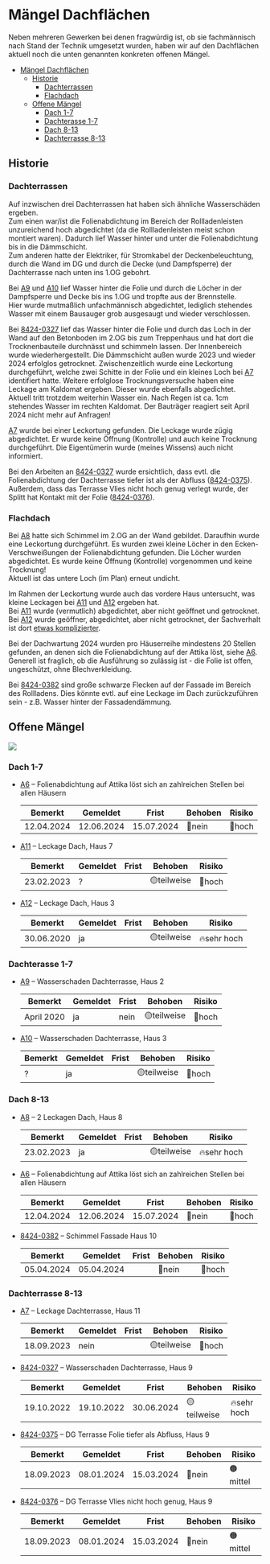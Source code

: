 # Mängel Dachflächen

Neben mehreren Gewerken bei denen fragwürdig ist, ob sie fachmännisch
nach Stand der Technik umgesetzt wurden, haben wir auf den Dachflächen aktuell noch die unten genannten konkreten offenen Mängel.

- [Mängel Dachflächen](#mängel-dachflächen)
  - [Historie](#historie)
    - [Dachterrassen](#dachterrassen)
    - [Flachdach](#flachdach)
  - [Offene Mängel](#offene-mängel)
    - [Dach 1-7](#dach-1-7)
    - [Dachterasse 1-7](#dachterasse-1-7)
    - [Dach 8-13](#dach-8-13)
    - [Dachterrasse 8-13](#dachterrasse-8-13)

## Historie

### Dachterrassen

Auf inzwischen drei Dachterrassen hat haben sich ähnliche Wasserschäden ergeben.\
Zum einen war/ist die Folienabdichtung im Bereich der Rollladenleisten unzureichend hoch abgedichtet (da die Rollladenleisten meist schon montiert waren). Dadurch lief Wasser hinter und unter die Folienabdichtung bis in die Dämmschicht.\
Zum anderen hatte der Elektriker, für Stromkabel der Deckenbeleuchtung, durch die Wand im DG und durch die Decke (und Dampfsperre) der Dachterrasse nach unten ins 1.OG gebohrt.

Bei [A9] und [A10] lief Wasser hinter die Folie und durch die Löcher in der Dampfsperre und Decke bis ins 1.OG und tropfte aus der Brennstelle.\
Hier wurde mutmaßlich unfachmännisch abgedichtet, lediglich stehendes Wasser mit einem Bausauger grob ausgesaugt und wieder verschlossen.

Bei [8424-0327] lief das Wasser hinter die Folie und durch das Loch in der Wand auf den Betonboden im 2.OG bis zum Treppenhaus und hat dort die Trocknenbauteile durchnässt und schimmeln lassen.
Der Innenbereich wurde wiederhergestellt. Die Dämmschicht außen wurde 2023 und wieder 2024 erfolglos getrocknet. Zwischenzeitlich wurde eine Leckortung durchgeführt, welche zwei Schitte in der Folie und ein kleines Loch bei [A7] identifiert hatte. Weitere erfolglose Trocknungsversuche haben eine Leckage am Kaldomat ergeben. Dieser wurde ebenfalls abgedichtet.\
Aktuell tritt trotzdem weiterhin Wasser ein. Nach Regen ist ca. 1cm stehendes Wasser im rechten Kaldomat. Der Bauträger reagiert seit April 2024 nicht mehr auf Anfragen!

[A7] wurde bei einer Leckortung gefunden. Die Leckage wurde zügig abgedichtet. Er wurde keine Öffnung (Kontrolle) und auch keine Trocknung durchgeführt. Die Eigentümerin wurde (meines Wissens) auch nicht informiert.

Bei den Arbeiten an [8424-0327] wurde ersichtlich, dass evtl. die Folienabdichtung der Dachterrasse tiefer ist als der Abfluss ([8424-0375]).
Außerdem, dass das Terrasse Vlies nicht hoch genug verlegt wurde, der Splitt hat Kontakt mit der Folie ([8424-0376]).

### Flachdach

Bei [A8] hatte sich Schimmel im 2.OG an der Wand gebildet. Daraufhin wurde eine Leckortung durchgeführt. Es wurden zwei kleine Löcher in den Ecken-Verschweißungen der Folienabdichtung gefunden. Die Löcher wurden abgedichtet. Es wurde keine Öffnung (Kontrolle) vorgenommen und keine Trocknung!\
Aktuell ist das untere Loch (im Plan) erneut undicht.

Im Rahmen der Leckortung wurde auch das vordere Haus untersucht, was kleine Leckagen bei [A11] und [A12] ergeben hat.\
Bei [A11] wurde (vermutlich) abgedichtet, aber nicht geöffnet und getrocknet.\
Bei [A12] wurde geöffner, abgedichtet, aber nicht getrocknet, der Sachverhalt ist dort [etwas komplizierter][A12].

Bei der Dachwartung 2024 wurden pro Häuserreihe mindestens 20 Stellen gefunden, an denen sich die Folienabdichtung auf der Attika löst, siehe [A6]. Generell ist fraglich, ob die Ausführung so zulässig ist - die Folie ist offen, ungeschützt, ohne Blechverkleidung.

Bei [8424-0382] sind große schwarze Flecken auf der Fassade im Bereich des Rollladens. Dies könnte evtl. auf eine Leckage im Dach zurückzuführen sein - z.B. Wasser hinter der Fassadendämmung.

## Offene Mängel

![](Plan_Mängel_WEG_small.jpg)

### Dach 1-7

- [A6] &ndash; Folienabdichtung auf Attika löst sich an zahlreichen Stellen bei allen Häusern

  |Bemerkt|Gemeldet|Frist|Behoben|Risiko|
  |---|---|---|---|---|
  |12.04.2024|12.06.2024|15.07.2024|🔴nein|🔴hoch|

- [A11] &ndash; Leckage Dach, Haus 7

  |Bemerkt|Gemeldet|Frist|Behoben|Risiko|
  |---|---|---|---|---|
  |23.02.2023|?| |🟡teilweise|🔴hoch|

- [A12] &ndash; Leckage Dach, Haus 3

  |Bemerkt|Gemeldet|Frist|Behoben|Risiko|
  |---|---|---|---|---|
  |30.06.2020|ja||🟡teilweise|🔥sehr hoch|

### Dachterasse 1-7

- [A9] &ndash; Wasserschaden Dachterrasse, Haus 2

  |Bemerkt|Gemeldet|Frist|Behoben|Risiko|
  |---|---|---|---|---|
  |April 2020|ja|nein|🟡teilweise|🔴hoch|

- [A10] &ndash; Wasserschaden Dachterrasse, Haus 3

  |Bemerkt|Gemeldet|Frist|Behoben|Risiko|
  |---|---|---|---|---|
  |?|ja||🟡teilweise|🔴hoch|

### Dach 8-13

- [A8] &ndash; 2 Leckagen Dach, Haus 8

  |Bemerkt|Gemeldet|Frist|Behoben|Risiko|
  |---|---|---|---|---|
  |23.02.2023|ja||🟡teilweise|🔥sehr hoch|

- [A6] &ndash; Folienabdichtung auf Attika löst sich an zahlreichen Stellen bei allen Häusern

  |Bemerkt|Gemeldet|Frist|Behoben|Risiko|
  |---|---|---|---|---|
  |12.04.2024|12.06.2024|15.07.2024|🔴nein|🔴hoch|

- [8424-0382] &ndash; Schimmel Fassade Haus 10

  |Bemerkt|Gemeldet|Frist|Behoben|Risiko|
  |---|---|---|---|---|
  |05.04.2024|05.04.2024||🔴nein|🔴hoch|

### Dachterrasse 8-13

- [A7] &ndash; Leckage Dachterrasse, Haus 11

  |Bemerkt|Gemeldet|Frist|Behoben|Risiko|
  |---|---|---|---|---|
  |18.09.2023|nein||🟡teilweise|🔴hoch|

- [8424-0327] &ndash; Wasserschaden Dachterrasse, Haus 9

  |Bemerkt|Gemeldet|Frist|Behoben|Risiko|
  |---|---|---|---|---|
  |19.10.2022|19.10.2022|30.06.2024|🟡teilweise|🔥sehr hoch|

- [8424-0375] &ndash; DG Terrasse Folie tiefer als Abfluss, Haus 9

  |Bemerkt|Gemeldet|Frist|Behoben|Risiko|
  |---|---|---|---|---|
  |18.09.2023|08.01.2024|15.03.2024|🔴nein|🟠mittel|

- [8424-0376] &ndash; DG Terrasse Vlies nicht hoch genug, Haus 9

  |Bemerkt|Gemeldet|Frist|Behoben|Risiko|
  |---|---|---|---|---|
  |18.09.2023|08.01.2024|15.03.2024|🔴nein|🟠mittel|
    
[Startseite]: ../index.md
[A6]: A6/index.md
[A11]: Dach1-7/A11/index.md
[A12]: Dach1-7/A12/index.md
[A9]: Dachterrasse1-7/A9/index.md
[A10]: Dachterrasse1-7/A10/index.md
[A8]: Dach8-13/A8/index.md
[8424-0382]: Dach8-13/8424-0382/index.md
[A7]: Dachterrasse8-13/A7/index.md
[8424-0327]: Dachterrasse8-13/8424-0327/index.md
[8424-0375]: Dachterrasse8-13/8424-0375/index.md
[8424-0376]: Dachterrasse8-13/8424-0376/index.md
